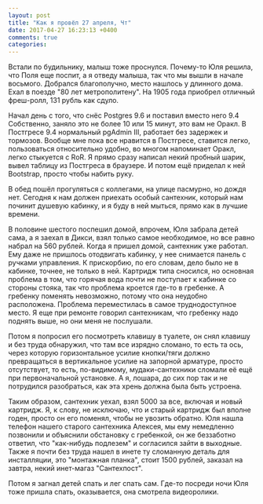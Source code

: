```yaml
---
layout: post
title: "Как я провёл 27 апреля, Чт"
date: 2017-04-27 16:23:13 +0400
comments: true
categories: 
---
```

Встали по будильнику, малыш тоже проснулся. Почему-то Юля решила, что Поля еще поспит, а я отведу малыша, так что мы вышли в начале восьмого. Добрался благополучно, место нашлось у длинного дома. Ехал в поезде "80 лет метрополитену". На 1905 года приобрел отличный фреш-ролл, 131 рубль как сдуло. 

Начал день с того, что снёс Postgres 9.6 и поставил вместо него 9.4 Собственно, заняло это не более 10 или 15 минут, это вам не Оракл. В Постгресе 9.4 нормальный pgAdmin III, работает без задержек и тормозов. Вообще мне пока все нравится в Постгресе, ставится легко, пользоваться относительно удобно, во многом напоминает Оракл, легко стыкуется с RoR. Я прямо сразу написал некий пробный шарик, вывел таблицу из Постгреса в браузере. И потом ещё приделал к ней Bootstrap, просто чтобы набить руку.

В обед пошёл прогуляться с коллегами, на улице пасмурно, но дождя нет. Сегодня к нам должен приехать особый сантехник, который нам починит душевую кабинку, и я буду в ней мыться, прямо как в лучшие времени.

В половине шестого поспешил домой, впрочем, Юля забрала детей сама, а я заехал в Дикси, взял только самое необходимое, но все равно набрал на 560 рублей. Когда я пришел домой, сантехник уже работал. Ему даже не пришлось отодвигать кабинку, у нее снимается панель с ручками управления. К прискорбию, по его словам, дело было не в кабинке, точнее, не только в ней. Картридж типа сносился, но основная проблема в том, что горячая вода почти не поступает к кабинке со стороны стояка, так что проблема кроется где-то в гребенке. А гребенку поменять невозможно, потому что она неудобно расположена. Проблема переместилась в самое труднодоступное место. Я еще при ремонте говорил сантехникам, что гребенку надо поднять выше, но они меня не послушали.

Потом я попросил его посмотреть клавишу в туалете, он снял клавишу и без труда обнаружил, что там все изрядно сломано, то есть та ось, через которую горизонтальное усилие кнопки/тяги должно превращаться в вертикальное усилие на запорной арматуре, просто отсутствует, то есть, по-видимому, мудаки-сантехники сломали её ещё при первоначальной установке. А я, лошара, до сих пор так и не потрудился разобраться, как эта хрень должна была быть устроена.

Таким образом, сантехник уехал, взял 5000 за все, включая и новый картридж. Я, к слову, не исключаю, что и старый картридж был вполне годен, просто он его поменял, чтобы не увозить обратно. Юля нашла телефон нашего старого сантехника Алексея, мы ему немедленно позвонили и объяснили обстановку с гребенкой, он же беззаботно ответил, что "как-нибудь подлезем" и согласился зайти в выходные. Также я почти без труда нашел в инете ту сломанную деталь для инсталляции, это "монтажная планка", стоит 1500 рублей, заказал на завтра, некий инет-магаз "Сантехпост".

Потом я загнал детей спать и лег спать сам. Где-то посреди ночи Юля тоже пришла спать, оказывается, она смотрела видеоролики. 
